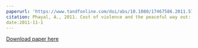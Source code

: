 ```yaml
---
paperurl: 'https://www.tandfonline.com/doi/abs/10.1080/17467586.2011.575170'
citation: Phayal, A., 2011. Cost of violence and the peaceful way out: A comparison of the Provisional Irish Republican Army and the Communist Party of Nepal (Maoists). <i>Dynamics of Asymmetric Conflict</i>, 4(1), pp.1-20.
date:2011-11-1
---
```


[Download paper here](https://www.researchgate.net/profile/Anup_Phayal/publication/233070516_Cost_of_violence_and_the_peaceful_way_out_A_comparison_of_the_Provisional_Irish_Republican_Army_and_the_Communist_Party_of_Nepal_Maoists/links/5c71f8dea6fdcc471595ff3f/Cost-of-violence-and-the-peaceful-way-out-A-comparison-of-the-Provisional-Irish-Republican-Army-and-the-Communist-Party-of-Nepal-Maoists.pdf)

